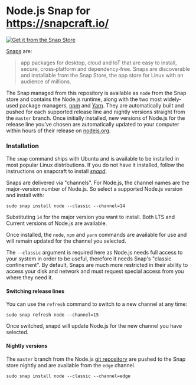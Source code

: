 # Node.js Snap for https://snapcraft.io/

[![Get it from the Snap Store](https://snapcraft.io/static/images/badges/en/snap-store-white.svg)](https://snapcraft.io/node)

[Snaps](https://snapcraft.io/about) are:

> app packages for desktop, cloud and IoT that are easy to install, secure, cross‐platform and dependency‐free. Snaps are discoverable and installable from the Snap Store, the app store for Linux with an audience of millions.

The Snap managed from this repository is available as `node` from the Snap store and contains the Node.js runtime, along with the two most widely-used package managers, [npm](https://www.npmjs.com/) and [Yarn](https://yarnpkg.com). They are automatically built and pushed for each supported release line and nightly versions straight from the `master` branch. Once initially installed, new versions of Node.js for the release line you've chosen are automatically updated to your computer within hours of their release on [nodejs.org](https://nodejs.org/).

### Installation

The `snap` command ships with Ubuntu and is available to be installed in most popular Linux distributions. If you do not have it installed, follow the instructions on snapcraft to install [_snapd_](https://docs.snapcraft.io/core/install).

Snaps are delivered via "channels". For Node.js, the channel names are the major-version number of Node.js. So select a supported Node.js version and install with:

```
sudo snap install node --classic --channel=14
```

Substituting `14` for the major version you want to install. Both LTS and Current versions of Node.js are available.

Once installed, the `node`, `npm` and `yarn` commands are available for use and will remain updated for the channel you selected.

The `--classic` argument is required here as Node.js needs full access to your system in order to be useful, therefore it needs Snap's "classic confinement". By default, Snaps are much more restricted in their ability to access your disk and network and must request special access from you where they need it.

#### Switching release lines

You can use the `refresh` command to switch to a new channel at any time:

```
sudo snap refresh node --channel=15
```

Once switched, snapd will update Node.js for the new channel you have selected.

#### Nightly versions

The `master` branch from the Node.js [git repository](https://github.com/nodejs/node) are pushed to the Snap store nightly and are available from the `edge` channel.

```
sudo snap install node --classic --channel=edge
```
